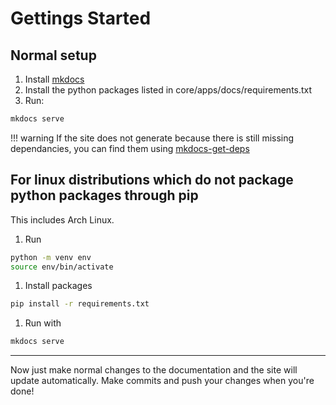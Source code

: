 # Gettings Started

## Normal setup

1. Install [mkdocs](https://www.mkdocs.org/user-guide/installation/)
1. Install the python packages listed in core/apps/docs/requirements.txt
1. Run:

```bash
mkdocs serve
```

!!! warning
    If the site does not generate because there is still missing dependancies, you can find them using [mkdocs-get-deps](https://github.com/mkdocs/get-deps)

## For linux distributions which do not package python packages through pip

This includes Arch Linux.

1. Run
```bash
python -m venv env
source env/bin/activate
```
1. Install packages
```bash
pip install -r requirements.txt
```
1. Run with
```bash
mkdocs serve
```

---

Now just make normal changes to the documentation and the site will update automatically. Make commits and push your changes when you're done!
